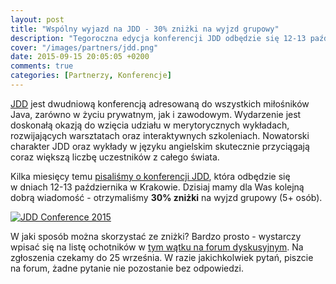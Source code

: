 ```yaml
---
layout: post
title: "Wspólny wyjazd na JDD - 30% zniżki na wyjzd grupowy"
description: "Tegoroczna edycja konferencji JDD odbędzie się 12-13 października 2015 w Krakowie."
cover: "/images/partners/jdd.png"
date: 2015-09-15 20:05:05 +0200
comments: true
categories: [Partnerzy, Konferencje]
---
```

<a href="http://jdd.org.pl" target="_blank">JDD</a> jest dwudniową konferencją adresowaną do wszystkich miłośników Java, zarówno w&nbsp;życiu prywatnym, jak i&nbsp;zawodowym. Wydarzenie jest doskonałą okazją do wzięcia udziału w&nbsp;merytorycznych wykładach, rozwijających warsztatach oraz interaktywnych szkoleniach. Nowatorski charakter JDD oraz wykłady w&nbsp;języku angielskim skutecznie przyciągają coraz większą liczbę uczestników z&nbsp;całego świata.<!--more-->

Kilka miesięcy temu <a href="{{root_url}}/news/2015/01/13/zapowiedz-konferencji-jdd/">pisaliśmy o konferencji JDD</a>, która odbędzie się w&nbsp;dniach 12-13 października w Krakowie. Dzisiaj mamy dla Was kolejną dobrą wiadomość - otrzymaliśmy **30% zniżki** na wyjzd grupowy (5+ osób).

<div class="row text-center" style="margin-bottom:10px;">
  <div class="col-md-12">
    <a class="no-text-decoration" href="http://jdd.org.pl" target="_blank">
      <img class="no-border" src="{{ root_url }}/images/partners/jdd.png" alt="JDD Conference 2015" />
    </a>
  </div>
</div>

W jaki sposób można skorzystać ze zniżki? Bardzo prosto - wystarczy wpisać się na listę ochotników w <a href="http://www.meetup.com/Torun-JUG/messages/boards/thread/49246666" target="_blank">tym wątku na forum dyskusyjnym</a>. Na zgłoszenia czekamy do 25 września. W razie jakichkolwiek pytań, piszcie na forum, żadne pytanie nie pozostanie bez odpowiedzi.
